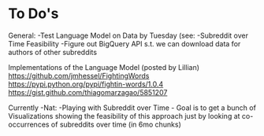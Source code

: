 # To Do's

General:
-Test Language Model on Data by Tuesday (see: 
-Subreddit over Time Feasibility
-Figure out BigQuery API s.t. we can download data for authors of other subreddits

Implementations of the Language Model (posted by Lillian)
https://github.com/jmhessel/FightingWords
https://pypi.python.org/pypi/fightin-words/1.0.4
https://gist.github.com/thiagomarzagao/5851207

Currently -Nat:
-Playing with Subreddit over Time - Goal is to get a bunch of Visualizations showing the feasibility of this approach just by looking at co-occurrences of subreddits over time (in 6mo chunks)
